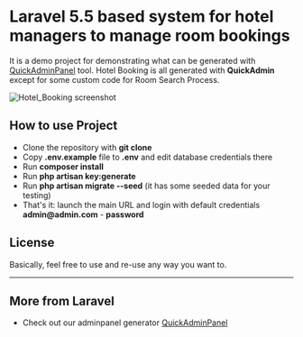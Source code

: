 # Laravel 5.5 based system for hotel managers to manage room bookings     

It is a demo project for demonstrating what can be generated with [QuickAdminPanel](https://quickadminpanel.com) tool.
Hotel Booking is all generated with __QuickAdmin__ except for some custom code for Room Search Process.

![Hotel_Booking screenshot](https://laraveldaily.com/wp-content/uploads/2018/11/hotel-booking-demo.png)

## How to use Project

- Clone the repository with __git clone__
- Copy __.env.example__ file to __.env__ and edit database credentials there
- Run __composer install__
- Run __php artisan key:generate__
- Run __php artisan migrate --seed__ (it has some seeded data for your testing)
- That's it: launch the main URL and login with default credentials __admin@admin.com__ - __password__

## License

Basically, feel free to use and re-use any way you want to.

---

## More from Laravel

- Check out our adminpanel generator [QuickAdminPanel](https://quickadminpanel.com)

